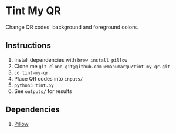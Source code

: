 # Tint My QR
Change QR codes' background and foreground colors.

## Instructions
1. Install dependencies with `brew install pillow`
2. Clone me `git clone git@github.com:emanumarqu/tint-my-qr.git`
3. `cd tint-my-qr`
4. Place QR codes into `inputs/`
5. `python3 tint.py`
6. See `outputs/` for results

## Dependencies
1. [Pillow](https://python-pillow.org/)